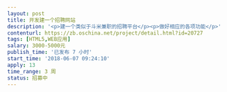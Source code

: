```yaml
---                
layout: post       
title: 开发建一个招聘网站           
description: '<p>建一个类似于斗米兼职的招聘平台</p><p>做好相应的各项功能</p>'     
contenturl: https://zb.oschina.net/project/detail.html?id=20727      
tags: [HTML5,WEB应用]            
salary: 3000-5000元          
publish_time: '已发布 7 小时'         
start_time: '2018-06-07 09:24:10'           
apply: 13                   
time_range: 3 周              
status: 招募中                  
---                 
```

